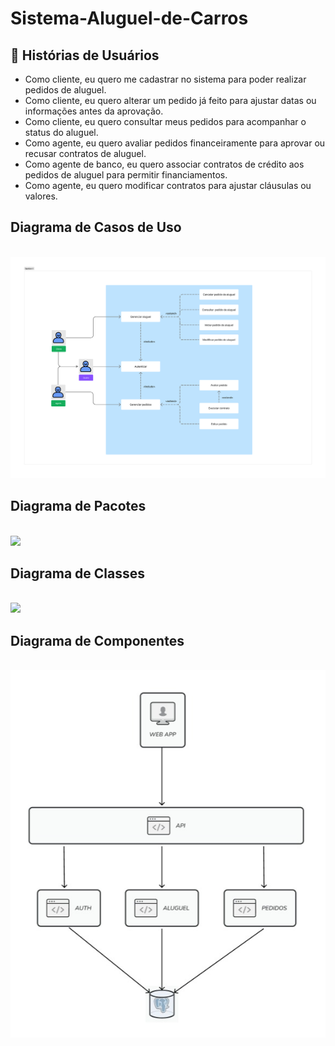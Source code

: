 # Sistema-Aluguel-de-Carros

## 📜 Histórias de Usuários 
<ul>
  <li>Como cliente, eu quero me cadastrar no sistema para poder realizar pedidos de aluguel.</li>
  <li>Como cliente, eu quero alterar um pedido já feito para ajustar datas ou informações antes da aprovação.</li>
  <li>Como cliente, eu quero consultar meus pedidos para acompanhar o status do aluguel.</li>
  <li>Como agente, eu quero avaliar pedidos financeiramente para aprovar ou recusar contratos de aluguel.</li>
  <li>Como agente de banco, eu quero associar contratos de crédito aos pedidos de aluguel para permitir financiamentos.</li>
  <li>Como agente, eu quero modificar contratos para ajustar cláusulas ou valores.</li>
</ul>


## Diagrama de Casos de Uso
<br>
<img src="Artefatos/Diagrama Casos de Uso.jpg"></img>


## Diagrama de Pacotes
<br>
<img src="Artefatos/Diagrama de Pacotes.jpg"></img>


## Diagrama de Classes
<br>
<img src="https://github.com/RafaelFFranco/Sistema-Aluguel-de-Carros/blob/main/Artefatos/Class%20Diagram%20Template.jpg"></img>


## Diagrama de Componentes
<br>
<img src="Artefatos/Diagrama de Componentes.jpeg"></img>
